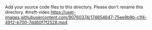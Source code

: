 Add your source code files to this directory. Please don't rename this directory.
#msft-video
https://user-images.githubusercontent.com/90760374/174654647-75ee9b9b-c1f4-4912-b700-7dd60f7f2528.mp4
